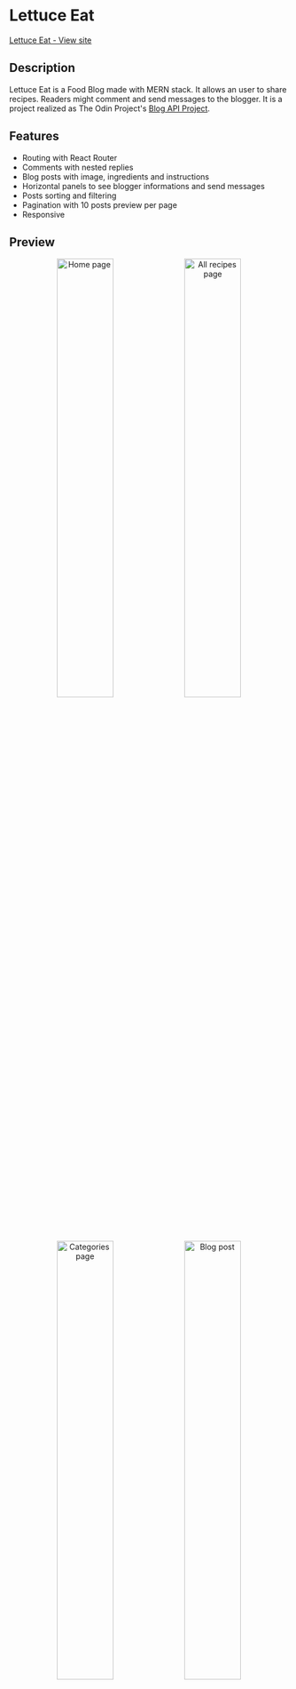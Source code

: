 # Lettuce Eat

[Lettuce Eat - View site](https://aure-en.github.io/lettuce_eat/)

## Description

Lettuce Eat is a Food Blog made with MERN stack. It allows an user to share recipes. Readers might comment and send messages to the blogger. It is a project realized as The Odin Project's [Blog API Project](https://www.theodinproject.com/paths/full-stack-javascript/courses/nodejs/lessons/blog-api).

## Features

* Routing with React Router
* Comments with nested replies
* Blog posts with image, ingredients and instructions
* Horizontal panels to see blogger informations and send messages
* Posts sorting and filtering
* Pagination with 10 posts preview per page
* Responsive

## Preview

<p float="left" align="middle">
 <img src="https://firebasestorage.googleapis.com/v0/b/aurelie-nguyen.appspot.com/o/projects%2Flettuce_eat%2Flettuce1.png?alt=media&token=c8b3a7dc-5b71-4218-9086-e30a9183e402" alt="Home page" width="45%"/>
  <img src="https://firebasestorage.googleapis.com/v0/b/aurelie-nguyen.appspot.com/o/projects%2Flettuce_eat%2Flettuce2.png?alt=media&token=16d77fda-e67e-4bcb-a768-141b1c8fbccf" alt="All recipes page" width="45%"/>
</p>

<p float="left" align="middle">
 <img src="https://firebasestorage.googleapis.com/v0/b/aurelie-nguyen.appspot.com/o/projects%2Flettuce_eat%2Flettuce3.png?alt=media&token=1e87d086-2c11-47e8-9d3c-c09c378f82aa" alt="Categories page" width="45%"/>
  <img src="https://firebasestorage.googleapis.com/v0/b/aurelie-nguyen.appspot.com/o/projects%2Flettuce_eat%2Flettuce4.png?alt=media&token=b6ea609b-63e8-4fec-ad17-0ac27f913301" alt="Blog post" width="45%"/>
</p>
